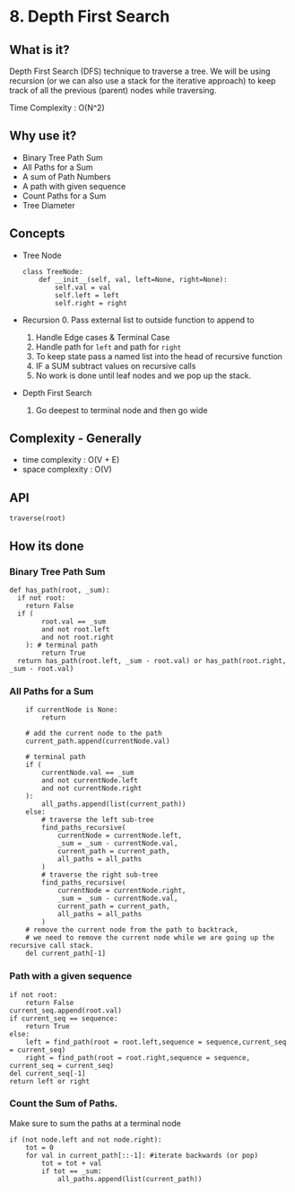 # 8. Depth First Search

## What is it?
Depth First Search (DFS) technique to traverse a tree.
We will be using recursion (or we can also use a stack for the iterative approach) to keep track of all the previous (parent) nodes while traversing.

Time Complexity : O(N^2)

## Why use it?
- Binary Tree Path Sum
- All Paths for a Sum
- A sum of Path Numbers
- A path with given sequence
- Count Paths for a Sum
- Tree Diameter

## Concepts
- Tree Node
    ```
    class TreeNode:
        def __init__(self, val, left=None, right=None):
            self.val = val
            self.left = left
            self.right = right
    ```
- Recursion
    0. Pass external list to outside function to append to
    1. Handle Edge cases & Terminal Case
    2. Handle path for `left` and path for `right`
    3. To keep state pass a named list into the head of recursive function
    4. IF a SUM subtract values on recursive calls
    5. No work is done until leaf nodes and we pop up the stack. 

- Depth First Search
    1. Go deepest to terminal node and then go wide

## Complexity - Generally
- time complexity : O(V + E)
- space complexity : O(V)

## API
```
traverse(root)
```

## How its done
### Binary Tree Path Sum
```
def has_path(root, _sum):
  if not root:
    return False
  if (
        root.val == _sum  
        and not root.left 
        and not root.right
    ): # terminal path
        return True
  return has_path(root.left, _sum - root.val) or has_path(root.right, _sum - root.val)
```
### All Paths for a Sum
```
    if currentNode is None:
        return

    # add the current node to the path
    current_path.append(currentNode.val)

    # terminal path
    if (
        currentNode.val == _sum 
        and not currentNode.left 
        and not currentNode.right
    ):
        all_paths.append(list(current_path))
    else:
        # traverse the left sub-tree
        find_paths_recursive(
            currentNode = currentNode.left, 
            _sum = _sum - currentNode.val, 
            current_path = current_path,
            all_paths = all_paths
        )
        # traverse the right sub-tree
        find_paths_recursive(
            currentNode = currentNode.right, 
            _sum = _sum - currentNode.val, 
            current_path = current_path,
            all_paths = all_paths
        )
    # remove the current node from the path to backtrack,
    # we need to remove the current node while we are going up the recursive call stack.
    del current_path[-1]
```
### Path with a given sequence
```
if not root:
    return False
current_seq.append(root.val)
if current_seq == sequence:
    return True
else:
    left = find_path(root = root.left,sequence = sequence,current_seq = current_seq)
    right = find_path(root = root.right,sequence = sequence, current_seq = current_seq)
del current_seq[-1]
return left or right
```
### Count the Sum of Paths. 
Make sure to sum the paths at a terminal node
```
if (not node.left and not node.right):
    tot = 0
    for val in current_path[::-1]: #iterate backwards (or pop)
        tot = tot + val
        if tot == _sum:
            all_paths.append(list(current_path))
```
